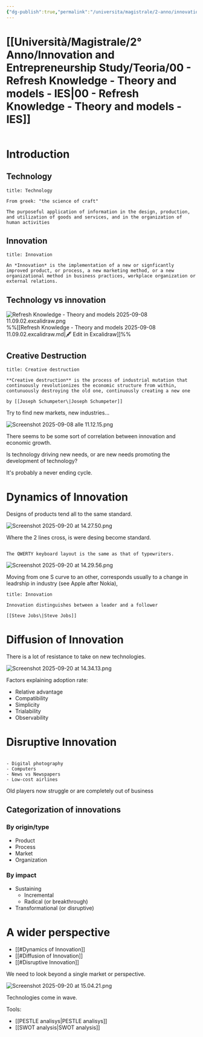 ```yaml
---
{"dg-publish":true,"permalink":"/universita/magistrale/2-anno/innovation-and-entrepreneurship-study/teoria/00-refresh-knowledge-theory-and-models-ies/","tags":["UNI"]}
---
```


# [[Università/Magistrale/2° Anno/Innovation and Entrepreneurship Study/Teoria/00 - Refresh Knowledge - Theory and models - IES\|00 - Refresh Knowledge - Theory and models - IES]]

```table-of-contents
```

# Introduction

## Technology

```ad-Definizione
title: Technology

From greek: "the science of craft"

The purposeful application of information in the design, production, and utilization of goods and services, and in the organization of human activities

```

## Innovation

```ad-Definizione
title: Innovation

An *Innovation* is the implementation of a new or signficantly improved product, or process, a new marketing method, or a new organizational method in business practices, workplace organization or external relations.

```

## Technology vs innovation

![Refresh Knowledge - Theory and models 2025-09-08 11.09.02.excalidraw.png](/img/user/Universit%C3%A0/Magistrale/2%C2%B0%20Anno/Innovation%20and%20Entrepreneurship%20Study/Allegati/Refresh%20Knowledge%20-%20Theory%20and%20models%202025-09-08%2011.09.02.excalidraw.png)
%%[[Refresh Knowledge - Theory and models 2025-09-08 11.09.02.excalidraw.md|🖋 Edit in Excalidraw]]%%

## Creative Destruction

```ad-Definizione
title: Creative destruction

**Creative destruction** is the process of industrial mutation that continuously revolutionizes the economic structure from within, contunuously destroying the old one, continuously creating a new one

by [[Joseph Schumpeter\|Joseph Schumpeter]]
```

Try to find new markets, new industries...

![Screenshot 2025-09-08 alle 11.12.15.png](/img/user/Universit%C3%A0/Magistrale/2%C2%B0%20Anno/Innovation%20and%20Entrepreneurship%20Study/Allegati/Screenshot%202025-09-08%20alle%2011.12.15.png)

There seems to be some sort of correlation between innovation and economic growth.

Is technology driving new needs, or are new needs promoting the development of technology?

It's probably a never ending cycle.

# Dynamics of Innovation

Designs of products tend all to the same standard.

![Screenshot 2025-09-20 at 14.27.50.png](/img/user/Universit%C3%A0/Magistrale/2%C2%B0%20Anno/Innovation%20and%20Entrepreneurship%20Study/Teoria/Allegati/Screenshot%202025-09-20%20at%2014.27.50.png)

Where the 2 lines cross, is were desing become standard. 

```ad-example

The QWERTY keyboard layout is the same as that of typewriters.

```

![Screenshot 2025-09-20 at 14.29.56.png](/img/user/Universit%C3%A0/Magistrale/2%C2%B0%20Anno/Innovation%20and%20Entrepreneurship%20Study/Teoria/Allegati/Screenshot%202025-09-20%20at%2014.29.56.png)

Moving from one S curve to an other, corresponds usually to a change in leadrship in industry (see Apple after Nokia),

```ad-quote
title: Innovation

Innovation distinguishes between a leader and a follower

[[Steve Jobs\|Steve Jobs]]
```


# Diffusion of Innovation
There is a lot of resistance to take on new technologies.

![Screenshot 2025-09-20 at 14.34.13.png](/img/user/Universit%C3%A0/Magistrale/2%C2%B0%20Anno/Innovation%20and%20Entrepreneurship%20Study/Teoria/Allegati/Screenshot%202025-09-20%20at%2014.34.13.png)

Factors explaining adoption rate:
- Relative advantage
- Compatibility
- Simplicity
- Trialability
- Observability



# Disruptive Innovation


```ad-example

- Digital photography
- Computers
- News vs Newspapers
- Low-cost airlines
```

Old players now struggle or are completely out of business



## Categorization of innovations

### By origin/type

- Product
- Process
- Market
- Organization

### By impact

- Sustaining
	- Incremental
	- Radical (or breakthrough)
- Transformational (or disruptive)


# A wider perspective

- [[#Dynamics of Innovation]]
- [[#Diffusion of Innovation]]
- [[#Disruptive Innovation]]

We need to look beyond a single market or perspective.

![Screenshot 2025-09-20 at 15.04.21.png](/img/user/Universit%C3%A0/Magistrale/2%C2%B0%20Anno/Innovation%20and%20Entrepreneurship%20Study/Teoria/Allegati/Screenshot%202025-09-20%20at%2015.04.21.png)

Technologies come in wave.

Tools:
- [[PESTLE analisys\|PESTLE analisys]]
- [[SWOT analysis\|SWOT analysis]]


